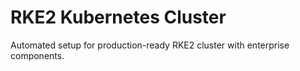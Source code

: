 # RKE2 Kubernetes Cluster
Automated setup for production-ready RKE2 cluster with enterprise components.

